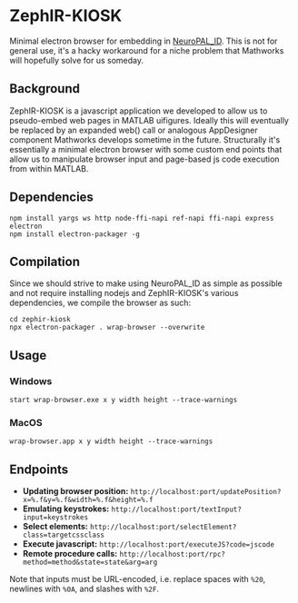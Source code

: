 # ZephIR-KIOSK
Minimal electron browser for embedding in [NeuroPAL_ID](https://github.com/Yemini-Lab/NeuroPAL_ID). This is not for general use, it's a hacky workaround for a niche problem that Mathworks will hopefully solve for us someday.

## Background
ZephIR-KIOSK is a javascript application we developed to allow us to pseudo-embed web pages in MATLAB uifigures. Ideally this will eventually be replaced by an expanded web() call or analogous AppDesigner component Mathworks develops sometime in the future. Structurally it's essentially a minimal electron browser with some custom end points that allow us to manipulate browser input and page-based js code execution from within MATLAB.

## Dependencies
```
npm install yargs ws http node-ffi-napi ref-napi ffi-napi express electron
npm install electron-packager -g
```

## Compilation
Since we should strive to make using NeuroPAL_ID as simple as possible and not require installing nodejs and ZephIR-KIOSK's various dependencies, we compile the browser as such:

```
cd zephir-kiosk
npx electron-packager . wrap-browser --overwrite
```

## Usage

### Windows
`start wrap-browser.exe x y width height --trace-warnings`

### MacOS
`wrap-browser.app x y width height --trace-warnings`

## Endpoints

- **Updating browser position:** `http://localhost:port/updatePosition?x=%.f&y=%.f&width=%.f&height=%.f`
- **Emulating keystrokes:** `http://localhost:port/textInput?input=keystrokes`
- **Select elements:** `http://localhost:port/selectElement?class=targetcssclass`
- **Execute javascript:** `http://localhost:port/executeJS?code=jscode`
- **Remote procedure calls:** `http://localhost:port/rpc?method=method&state=state&arg=arg`

Note that inputs must be URL-encoded, i.e. replace spaces with `%20`, newlines with `%0A`, and slashes with `%2F`.
